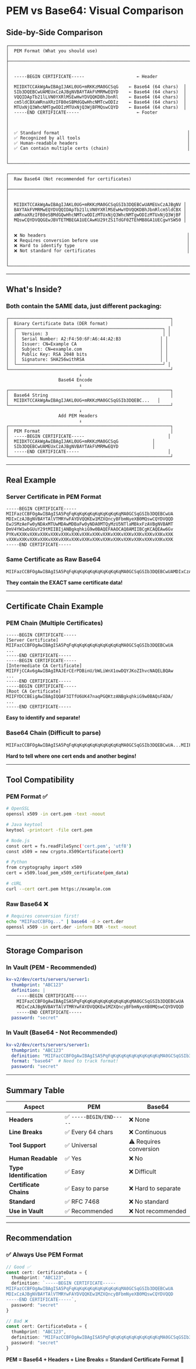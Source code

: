 # PEM vs Base64: Visual Comparison

## Side-by-Side Comparison

```
┌─────────────────────────────────────────────────────────────────────┐
│  PEM Format (What you should use)                                   │
├─────────────────────────────────────────────────────────────────────┤
│                                                                      │
│  -----BEGIN CERTIFICATE-----                    ← Header            │
│  MIIDXTCCAkWgAwIBAgIJAKL0UG+mRKKzMA0GCSqG    ← Base64 (64 chars)  │
│  SIb3DQEBCwUAMEUxCzAJBgNVBAYTAkFVMRMwEQYD    ← Base64 (64 chars)  │
│  VQQIDApTb21lLVN0YXRlMSEwHwYDVQQKDBhJbnRl    ← Base64 (64 chars)  │
│  cm5ldCBXaWRnaXRzIFB0eSBMdGQwHhcNMTcwODIz    ← Base64 (64 chars)  │
│  MTUxNjQ3WhcNMTgwODIzMTUxNjQ3WjBFMQswCQYD    ← Base64 (64 chars)  │
│  -----END CERTIFICATE-----                      ← Footer            │
│                                                                      │
│  ✅ Standard format                                                 │
│  ✅ Recognized by all tools                                         │
│  ✅ Human-readable headers                                          │
│  ✅ Can contain multiple certs (chain)                              │
│                                                                      │
└─────────────────────────────────────────────────────────────────────┘

┌─────────────────────────────────────────────────────────────────────┐
│  Raw Base64 (Not recommended for certificates)                      │
├─────────────────────────────────────────────────────────────────────┤
│                                                                      │
│  MIIDXTCCAkWgAwIBAgIJAKL0UG+mRKKzMA0GCSqGSIb3DQEBCwUAMEUxCzAJBgNV │
│  BAYTAkFVMRMwEQYDVQQIDApTb21lLVN0YXRlMSEwHwYDVQQKDBhJbnRlcm5ldCBX │
│  aWRnaXRzIFB0eSBMdGQwHhcNMTcwODIzMTUxNjQ3WhcNMTgwODIzMTUxNjQ3WjBF │
│  MQswCQYDVQQGEwJBVTETMBEGA1UECAwKU29tZS1TdGF0ZTEhMB8GA1UECgwYSW50 │
│                                                                      │
│  ❌ No headers                                                      │
│  ❌ Requires conversion before use                                  │
│  ❌ Hard to identify type                                           │
│  ❌ Not standard for certificates                                   │
│                                                                      │
└─────────────────────────────────────────────────────────────────────┘
```

---

## What's Inside?

### Both contain the SAME data, just different packaging:

```
┌──────────────────────────────────────────────────────────────┐
│  Binary Certificate Data (DER format)                        │
│  ┌────────────────────────────────────────────────────────┐ │
│  │  Version: 3                                            │ │
│  │  Serial Number: A2:F4:50:6F:A6:44:A2:B3               │ │
│  │  Issuer: CN=Example CA                                │ │
│  │  Subject: CN=example.com                              │ │
│  │  Public Key: RSA 2048 bits                            │ │
│  │  Signature: SHA256withRSA                             │ │
│  └────────────────────────────────────────────────────────┘ │
└──────────────────────────────────────────────────────────────┘
                            ↓
                    Base64 Encode
                            ↓
┌──────────────────────────────────────────────────────────────┐
│  Base64 String                                               │
│  MIIDXTCCAkWgAwIBAgIJAKL0UG+mRKKzMA0GCSqGSIb3DQEBC...   │
└──────────────────────────────────────────────────────────────┘
                            ↓
                    Add PEM Headers
                            ↓
┌──────────────────────────────────────────────────────────────┐
│  PEM Format                                                  │
│  -----BEGIN CERTIFICATE-----                                │
│  MIIDXTCCAkWgAwIBAgIJAKL0UG+mRKKzMA0GCSqG             │
│  SIb3DQEBCwUAMEUxCzAJBgNVBAYTAkFVMRMwEQYD             │
│  -----END CERTIFICATE-----                                  │
└──────────────────────────────────────────────────────────────┘
```

---

## Real Example

### Server Certificate in PEM Format
```
-----BEGIN CERTIFICATE-----
MIIFazCCBFOgAwIBAgISA5PqFqKqKqKqKqKqKqKqKqKqMA0GCSqGSIb3DQEBCwUA
MDIxCzAJBgNVBAYTAlVTMRYwFAYDVQQKEw1MZXQncyBFbmNyeXB0MQswCQYDVQQD
EwJSMzAeFw0yNDAxMTUwMDAwMDBaFw0yNDA0MTQyMzU5NTlaMBkxFzAVBgNVBAMT
DmV4YW1wbGUuY29tMIIBIjANBgkqhkiG9w0BAQEFAAOCAQ8AMIIBCgKCAQEAw6Gv
PYKvKXXKvXXKvXXKvXXKvXXKvXXKvXXKvXXKvXXKvXXKvXXKvXXKvXXKvXXKvXXK
vXXKvXXKvXXKvXXKvXXKvXXKvXXKvXXKvXXKvXXKvXXKvXXKvXXKvXXKvXXKvXXK
-----END CERTIFICATE-----
```

### Same Certificate as Raw Base64
```
MIIFazCCBFOgAwIBAgISA5PqFqKqKqKqKqKqKqKqKqKqMA0GCSqGSIb3DQEBCwUAMDIxCzAJBgNVBAYTAlVTMRYwFAYDVQQKEw1MZXQncyBFbmNyeXB0MQswCQYDVQQDEwJSMzAeFw0yNDAxMTUwMDAwMDBaFw0yNDA0MTQyMzU5NTlaMBkxFzAVBgNVBAMTDmV4YW1wbGUuY29tMIIBIjANBgkqhkiG9w0BAQEFAAOCAQ8AMIIBCgKCAQEAw6GvPYKvKXXKvXXKvXXKvXXKvXXKvXXKvXXKvXXKvXXKvXXKvXXKvXXKvXXKvXXKvXXKvXXKvXXKvXXKvXXKvXXKvXXKvXXKvXXKvXXKvXXKvXXKvXXKvXXKvXXKvXXKvXXK
```

**They contain the EXACT same certificate data!**

---

## Certificate Chain Example

### PEM Chain (Multiple Certificates)
```
-----BEGIN CERTIFICATE-----
[Server Certificate]
MIIFazCCBFOgAwIBAgISA5PqFqKqKqKqKqKqKqKqKqKqMA0GCSqGSIb3DQEBCwUA
...
-----END CERTIFICATE-----
-----BEGIN CERTIFICATE-----
[Intermediate CA Certificate]
MIIFFjCCAv6gAwIBAgIRAJErCErPDBinU/bWLiWnX1owDQYJKoZIhvcNAQELBQAw
...
-----END CERTIFICATE-----
-----BEGIN CERTIFICATE-----
[Root CA Certificate]
MIIFYDCCBEigAwIBAgIQQAF3ITfU6UK47naqPGQKtzANBgkqhkiG9w0BAQsFADA/
...
-----END CERTIFICATE-----
```

**Easy to identify and separate!**

### Base64 Chain (Difficult to parse)
```
MIIFazCCBFOgAwIBAgISA5PqFqKqKqKqKqKqKqKqKqKqMA0GCSqGSIb3DQEBCwUA...MIIFFjCCAv6gAwIBAgIRAJErCErPDBinU/bWLiWnX1owDQYJKoZIhvcNAQELBQAw...MIIFYDCCBEigAwIBAgIQQAF3ITfU6UK47naqPGQKtzANBgkqhkiG9w0BAQsFADA/...
```

**Hard to tell where one cert ends and another begins!**

---

## Tool Compatibility

### PEM Format ✅
```bash
# OpenSSL
openssl x509 -in cert.pem -text -noout

# Java keytool
keytool -printcert -file cert.pem

# Node.js
const cert = fs.readFileSync('cert.pem', 'utf8')
const x509 = new crypto.X509Certificate(cert)

# Python
from cryptography import x509
cert = x509.load_pem_x509_certificate(pem_data)

# cURL
curl --cert cert.pem https://example.com
```

### Raw Base64 ❌
```bash
# Requires conversion first!
echo "MIIFazCCBFOg..." | base64 -d > cert.der
openssl x509 -in cert.der -inform DER -text -noout
```

---

## Storage Comparison

### In Vault (PEM - Recommended)
```yaml
kv-v2/dev/certs/servers/server1:
  thumbprint: "ABC123"
  definition: |
    -----BEGIN CERTIFICATE-----
    MIIFazCCBFOgAwIBAgISA5PqFqKqKqKqKqKqKqKqKqKqMA0GCSqGSIb3DQEBCwUA
    MDIxCzAJBgNVBAYTAlVTMRYwFAYDVQQKEw1MZXQncyBFbmNyeXB0MQswCQYDVQQD
    -----END CERTIFICATE-----
  password: "secret"
```

### In Vault (Base64 - Not Recommended)
```yaml
kv-v2/dev/certs/servers/server1:
  thumbprint: "ABC123"
  definition: "MIIFazCCBFOgAwIBAgISA5PqFqKqKqKqKqKqKqKqKqKqMA0GCSqGSIb3DQEBCwUAMDIxCzAJBgNVBAYTAlVTMRYwFAYDVQQKEw1MZXQncyBFbmNyeXB0MQswCQYDVQQD"
  format: "base64"  # Need to track format!
  password: "secret"
```

---

## Summary Table

| Aspect | PEM | Base64 |
|--------|-----|--------|
| **Headers** | ✅ `-----BEGIN/END-----` | ❌ None |
| **Line Breaks** | ✅ Every 64 chars | ❌ Continuous |
| **Tool Support** | ✅ Universal | ⚠️ Requires conversion |
| **Human Readable** | ✅ Yes | ❌ No |
| **Type Identification** | ✅ Easy | ❌ Difficult |
| **Certificate Chains** | ✅ Easy to parse | ❌ Hard to separate |
| **Standard** | ✅ RFC 7468 | ❌ No standard |
| **Use in Vault** | ✅ Recommended | ❌ Not recommended |

---

## Recommendation

### ✅ Always Use PEM Format

```typescript
// Good ✅
const cert: CertificateData = {
  thumbprint: "ABC123",
  definition: `-----BEGIN CERTIFICATE-----
MIIFazCCBFOgAwIBAgISA5PqFqKqKqKqKqKqKqKqKqKqMA0GCSqGSIb3DQEBCwUA
MDIxCzAJBgNVBAYTAlVTMRYwFAYDVQQKEw1MZXQncyBFbmNyeXB0MQswCQYDVQQD
-----END CERTIFICATE-----`,
  password: "secret"
}

// Bad ❌
const cert: CertificateData = {
  thumbprint: "ABC123",
  definition: "MIIFazCCBFOgAwIBAgISA5PqFqKqKqKqKqKqKqKqKqKqMA0GCSqGSIb3DQEBCwUA...",
  password: "secret"
}
```

**PEM = Base64 + Headers + Line Breaks = Standard Certificate Format** 🎯

